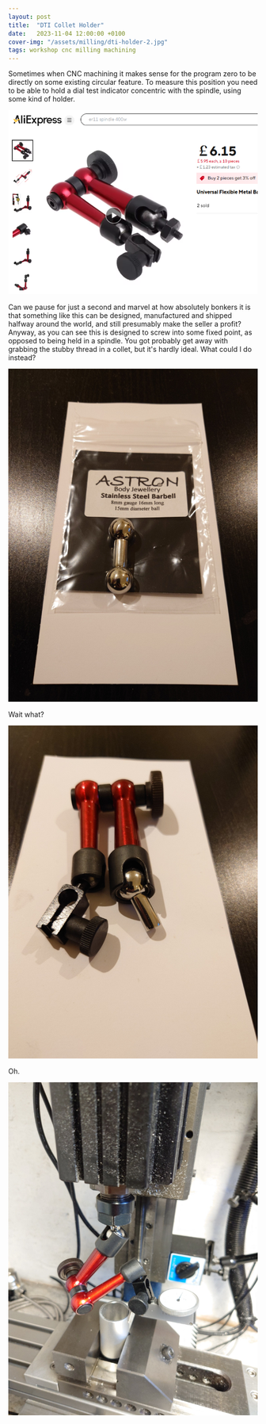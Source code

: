```yaml
---
layout: post
title:  "DTI Collet Holder"
date:   2023-11-04 12:00:00 +0100
cover-img: "/assets/milling/dti-holder-2.jpg"
tags: workshop cnc milling machining
---
```

Sometimes when CNC machining it makes sense for the program zero to be directly on some existing circular feature. To measure this position you need to be able to hold a dial test indicator concentric with the spindle, using some kind of holder.

![AliExpress DTI Holder](/assets/milling/dti-holder.png)

Can we pause for just a second and marvel at how absolutely bonkers it is that something like this can be designed, manufactured and shipped halfway around the world, and still presumably make the seller a profit? Anyway, as you can see this is designed to screw into some fixed point, as opposed to being held in a spindle. You got probably get away with grabbing the stubby thread in a collet, but it's hardly ideal. What could I do instead?

![Body Modification](/assets/milling/dti-holder-1.jpg)

Wait what?

![DTI Holder](/assets/milling/dti-holder-2.jpg)

Oh.

![DTI Holder](/assets/milling/dti-holder-3.jpg)
